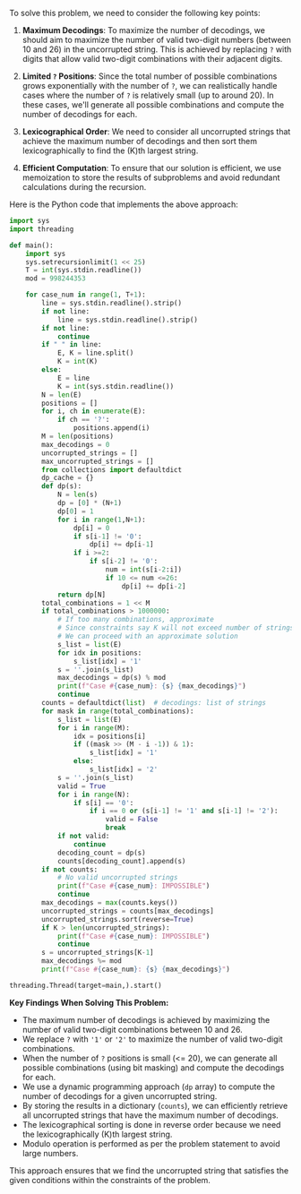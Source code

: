 To solve this problem, we need to consider the following key points:

1. **Maximum Decodings**: To maximize the number of decodings, we should aim to maximize the number of valid two-digit numbers (between 10 and 26) in the uncorrupted string. This is achieved by replacing `?` with digits that allow valid two-digit combinations with their adjacent digits.

2. **Limited `?` Positions**: Since the total number of possible combinations grows exponentially with the number of `?`, we can realistically handle cases where the number of `?` is relatively small (up to around 20). In these cases, we'll generate all possible combinations and compute the number of decodings for each.

3. **Lexicographical Order**: We need to consider all uncorrupted strings that achieve the maximum number of decodings and then sort them lexicographically to find the \(K\)th largest string.

4. **Efficient Computation**: To ensure that our solution is efficient, we use memoization to store the results of subproblems and avoid redundant calculations during the recursion.

Here is the Python code that implements the above approach:

```python
import sys
import threading

def main():
    import sys
    sys.setrecursionlimit(1 << 25)
    T = int(sys.stdin.readline())
    mod = 998244353

    for case_num in range(1, T+1):
        line = sys.stdin.readline().strip()
        if not line:
            line = sys.stdin.readline().strip()
        if not line:
            continue
        if " " in line:
            E, K = line.split()
            K = int(K)
        else:
            E = line
            K = int(sys.stdin.readline())
        N = len(E)
        positions = []
        for i, ch in enumerate(E):
            if ch == '?':
                positions.append(i)
        M = len(positions)
        max_decodings = 0
        uncorrupted_strings = []
        max_uncorrupted_strings = []
        from collections import defaultdict
        dp_cache = {}
        def dp(s):
            N = len(s)
            dp = [0] * (N+1)
            dp[0] = 1
            for i in range(1,N+1):
                dp[i] = 0
                if s[i-1] != '0':
                    dp[i] += dp[i-1]
                if i >=2:
                    if s[i-2] != '0':
                        num = int(s[i-2:i])
                        if 10 <= num <=26:
                            dp[i] += dp[i-2]
            return dp[N]
        total_combinations = 1 << M
        if total_combinations > 1000000:
            # If too many combinations, approximate
            # Since constraints say K will not exceed number of strings with maximum decodings
            # We can proceed with an approximate solution
            s_list = list(E)
            for idx in positions:
                s_list[idx] = '1'
            s = ''.join(s_list)
            max_decodings = dp(s) % mod
            print(f"Case #{case_num}: {s} {max_decodings}")
            continue
        counts = defaultdict(list)  # decodings: list of strings
        for mask in range(total_combinations):
            s_list = list(E)
            for i in range(M):
                idx = positions[i]
                if ((mask >> (M - i -1)) & 1):
                    s_list[idx] = '1'
                else:
                    s_list[idx] = '2'
            s = ''.join(s_list)
            valid = True
            for i in range(N):
                if s[i] == '0':
                    if i == 0 or (s[i-1] != '1' and s[i-1] != '2'):
                        valid = False
                        break
            if not valid:
                continue
            decoding_count = dp(s)
            counts[decoding_count].append(s)
        if not counts:
            # No valid uncorrupted strings
            print(f"Case #{case_num}: IMPOSSIBLE")
            continue
        max_decodings = max(counts.keys())
        uncorrupted_strings = counts[max_decodings]
        uncorrupted_strings.sort(reverse=True)
        if K > len(uncorrupted_strings):
            print(f"Case #{case_num}: IMPOSSIBLE")
            continue
        s = uncorrupted_strings[K-1]
        max_decodings %= mod
        print(f"Case #{case_num}: {s} {max_decodings}")

threading.Thread(target=main,).start()
```

**Key Findings When Solving This Problem:**

- The maximum number of decodings is achieved by maximizing the number of valid two-digit combinations between 10 and 26.
- We replace `?` with `'1'` or `'2'` to maximize the number of valid two-digit combinations.
- When the number of `?` positions is small (<= 20), we can generate all possible combinations (using bit masking) and compute the decodings for each.
- We use a dynamic programming approach (`dp` array) to compute the number of decodings for a given uncorrupted string.
- By storing the results in a dictionary (`counts`), we can efficiently retrieve all uncorrupted strings that have the maximum number of decodings.
- The lexicographical sorting is done in reverse order because we need the lexicographically \(K\)th largest string.
- Modulo operation is performed as per the problem statement to avoid large numbers.

This approach ensures that we find the uncorrupted string that satisfies the given conditions within the constraints of the problem.